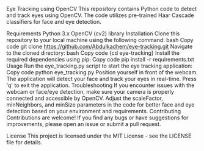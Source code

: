 Eye Tracking using OpenCV
This repository contains Python code to detect and track eyes using OpenCV. The code utilizes pre-trained Haar Cascade classifiers for face and eye detection.

Requirements
Python 3.x
OpenCV (cv2) library
Installation
Clone this repository to your local machine using the following command:
bash
Copy code
git clone https://github.com/Abdulkadhem/eye-tracking.git
Navigate to the cloned directory:
bash
Copy code
{cd eye-tracking}
Install the required dependencies using pip:
Copy code
pip install -r requirements.txt
Usage
Run the eye_tracking.py script to start the eye tracking application:
Copy code
python eye_tracking.py
Position yourself in front of the webcam.
The application will detect your face and track your eyes in real-time.
Press 'q' to exit the application.
Troubleshooting
If you encounter issues with the webcam or face/eye detection, make sure your camera is properly connected and accessible by OpenCV.
Adjust the scaleFactor, minNeighbors, and minSize parameters in the code for better face and eye detection based on your environment and requirements.
Contributing
Contributions are welcome! If you find any bugs or have suggestions for improvements, please open an issue or submit a pull request.

License
This project is licensed under the MIT License - see the LICENSE file for details.

